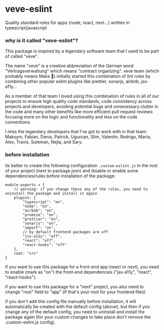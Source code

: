 # veve-eslint

Quality standard rules for apps (node, react, next...) written in typescript/javascript

### why is it called "veve-eslint"?
This package is inspired by a legendary software team that I used to be part of called "veve".

The name "veve" is a creative abbreviation of the German word "Vertragsverwaltung" which means "contract organizing". veve team (which probably means Maks 🤔) initially started this combination of lint rules by combining other popular eslint plugins like prettier, sonarjs, airbnb, jsx-a11y...

As a member of that team I loved using this combination of rules in all of our projects to ensure high quality code standards, code consistency across projects and developers, avoiding potential bugs and unnecessary clutter in the code and many other benefits like more efficient pull request reviews: focusing more on the logic and functionality and less on the code conventions.

I miss the legendary developers that I've got to work with in that team: Maksym, Fabian, Denis, Patrick, Ugurcan, Slim, Valentin, Rodrigo, Maria, Alex, Travis, Suleman, Nejla, and Sary.

### before installation

its better to create the following configuration `.custom-eslint.js` in the root of your project (next to package.json) and disable or enable some dependencies/rules before installation of the package:

```
module.exports = {
    // warning: if you change these any of the rules, you need to uninstall the package and install it again
    plugins: {
        "typescript": "on", 
        "node": "on",
        "airbnb": "on",
        "promise": "on",
        "prettier": "on",
        "sonarjs": "on",
        "import": "on",
        // by default frontend packages are off
        "jsx-a11y": "off",
        "react": "off",
        "react-hooks": "off"
    },
    root: "src"
}
```

if you want to use this package for a front-end app (react or next), you need to enable (mark as "on") the front-end dependencies ("jsx-a11y", "react", "react-hooks").

if you want to use this package for a "next" project, you also need to change "root" field to "app" (if that's your root for your frontend files)

if you don't add this config file manually before installation, it will automatically be created with the default config (above), but then if you change any of the default config, you need to uninstall and install the package again (for your custom changes to take place don't remove the .custom-eslint.js config).



